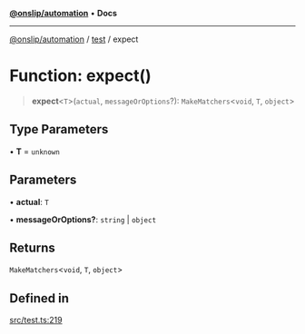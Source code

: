 [**@onslip/automation**](../../README.md) • **Docs**

***

[@onslip/automation](../../README.md) / [test](../README.md) / expect

# Function: expect()

> **expect**\<`T`\>(`actual`, `messageOrOptions`?): `MakeMatchers`\<`void`, `T`, `object`\>

## Type Parameters

• **T** = `unknown`

## Parameters

• **actual**: `T`

• **messageOrOptions?**: `string` \| `object`

## Returns

`MakeMatchers`\<`void`, `T`, `object`\>

## Defined in

[src/test.ts:219](https://github.com/Onslip/automation/blob/aed87d3401609cf5df05adc6d1563b1b99f345fe/src/test.ts#L219)
